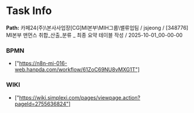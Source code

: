 # Task Info

**Path:** 카페24(주)\본사사업장\[CG]MI본부\MIH그룹\밸류업팀 / jsjeong / [348776] MI본부 맨먼스 취합_산출_분류 _ 최종 요약 테이블 작성 / 2025-10-01_00-00-00

### BPMN
- ["https://n8n-mi-016-web.hanpda.com/workflow/61ZoC69NU8vMXG1T"]

### WIKI
- ["https://wiki.simplexi.com/pages/viewpage.action?pageId=2755636824"]

